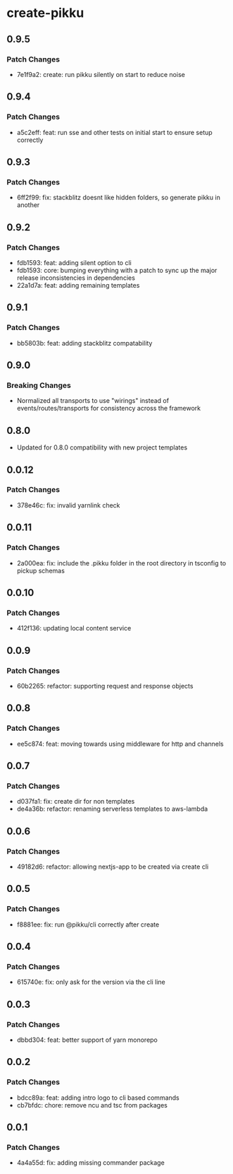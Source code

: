 # create-pikku

## 0.9.5

### Patch Changes

- 7e1f9a2: create: run pikku silently on start to reduce noise

## 0.9.4

### Patch Changes

- a5c2eff: feat: run sse and other tests on initial start to ensure setup correctly

## 0.9.3

### Patch Changes

- 6ff2f99: fix: stackblitz doesnt like hidden folders, so generate pikku in another

## 0.9.2

### Patch Changes

- fdb1593: feat: adding silent option to cli
- fdb1593: core: bumping everything with a patch to sync up the major release inconsistencies in dependencies
- 22a1d7a: feat: adding remaining templates

## 0.9.1

### Patch Changes

- bb5803b: feat: adding stackblitz compatability

## 0.9.0

### Breaking Changes

- Normalized all transports to use "wirings" instead of events/routes/transports for consistency across the framework

## 0.8.0

- Updated for 0.8.0 compatibility with new project templates

## 0.0.12

### Patch Changes

- 378e46c: fix: invalid yarnlink check

## 0.0.11

### Patch Changes

- 2a000ea: fix: include the .pikku folder in the root directory in tsconfig to pickup schemas

## 0.0.10

### Patch Changes

- 412f136: updating local content service

## 0.0.9

### Patch Changes

- 60b2265: refactor: supporting request and response objects

## 0.0.8

### Patch Changes

- ee5c874: feat: moving towards using middleware for http and channels

## 0.0.7

### Patch Changes

- d037fa1: fix: create dir for non templates
- de4a36b: refactor: renaming serverless templates to aws-lambda

## 0.0.6

### Patch Changes

- 49182d6: refactor: allowing nextjs-app to be created via create cli

## 0.0.5

### Patch Changes

- f8881ee: fix: run @pikku/cli correctly after create

## 0.0.4

### Patch Changes

- 615740e: fix: only ask for the version via the cli line

## 0.0.3

### Patch Changes

- dbbd304: feat: better support of yarn monorepo

## 0.0.2

### Patch Changes

- bdcc89a: feat: adding intro logo to cli based commands
- cb7bfdc: chore: remove ncu and tsc from packages

## 0.0.1

### Patch Changes

- 4a4a55d: fix: adding missing commander package
